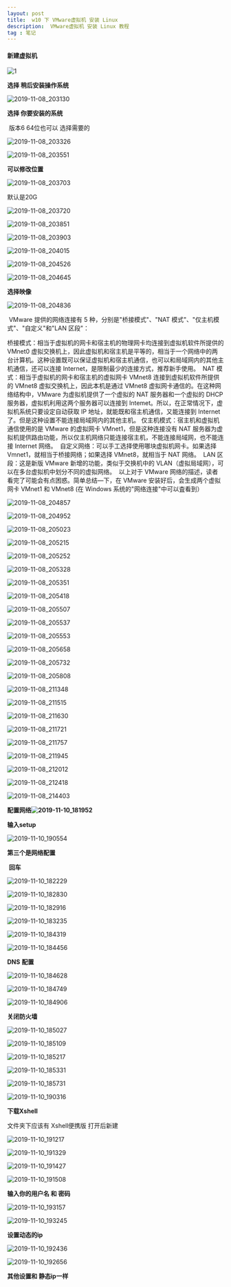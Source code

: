 ```yaml
---
layout: post
title:  w10 下 VMware虚拟机 安装 Linux
description:  VMware虚拟机 安装 Linux 教程 
tag : 笔记
---
```


#### 新建虚拟机



![1](images\img\linux\1.png)

**选择  稍后安装操作系统**



![2019-11-08_203130](images\img\linux\2019-11-08_203130.png)

**选择 你要安装的系统**

​	版本6 64位也可以  选择需要的

![2019-11-08_203326](images\img\linux\2019-11-08_203326.png)



![2019-11-08_203551](images\img\linux\2019-11-08_203551.png)

**可以修改位置**

![2019-11-08_203703](images\img\linux\2019-11-08_203703.png)



默认是20G  

![2019-11-08_203720](images\img\linux\2019-11-08_203720.png)

![2019-11-08_203851](images\img\linux\2019-11-08_203851.png)

![2019-11-08_203903](images\img\linux\2019-11-08_203903.png)

![2019-11-08_204015](images\img\linux\2019-11-08_204015.png)

![2019-11-08_204526](images\img\linux\2019-11-08_204526.png)

![2019-11-08_204645](images\img\linux\2019-11-08_204645.png)

**选择映像**

![2019-11-08_204836](images\img\linux\2019-11-08_204836.png)



​    VMware 提供的网络连接有 5 种，分别是"桥接模式"、"NAT 模式"、"仅主机模式"、"自定义"和"LAN 区段"：

​    桥接模式：相当于虚拟机的网卡和宿主机的物理网卡均连接到虚拟机软件所提供的 VMnet0 虚拟交换机上，因此虚拟机和宿主机是平等的，相当于一个网络中的两台计算机。这种设置既可以保证虚拟机和宿主机通信，也可以和局域网内的其他主机通信，还可以连接 Internet，是限制最少的连接方式，推荐新手使用。
​    NAT 模式：相当于虚拟机的网卡和宿主机的虚拟网卡 VMnet8 连接到虚拟机软件所提供的 VMnet8 虚拟交换机上，因此本机是通过 VMnet8 虚拟网卡通信的。在这种网络结构中，VMware 为虚拟机提供了一个虚拟的 NAT 服务器和一个虚拟的 DHCP 服务器，虚拟机利用这两个服务器可以连接到 Intemet。所以，在正常情况下，虚拟机系统只要设定自动获取 IP 地址，就能既和宿主机通信，又能连接到 Internet了。但是这种设置不能连接局域网内的其他主机。
​    仅主机模式：宿主机和虚拟机通信使用的是 VMware 的虚拟网卡 VMnet1，但是这种连接没有 NAT 服务器为虚拟机提供路由功能，所以仅主机网络只能连接宿主机，不能连接局域网，也不能连接 Internet 网络。
​    自定义网络：可以手工选择使用哪块虚拟机网卡。如果选择 Vmnet1，就相当于桥接网络；如果选择 VMnet8，就相当于 NAT 网络。
​    LAN 区段：这是新版 VMware 新增的功能，类似于交换机中的 VLAN（虚拟局域网），可以在多台虚拟机中划分不同的虚拟网络。
​    以上对于 VMware 网络的描述，读者看完了可能会有点困惑。简单总结—下，在 VMware 安装好后，会生成两个虚拟网卡 VMnet1 和 VMnet8 (在 Windows 系统的"网络连接"中可以査看到）

![2019-11-08_204857](images\img\linux\2019-11-08_204857.png)

![2019-11-08_204952](images\img\linux\2019-11-08_204952.png)

![2019-11-08_205023](images\img\linux\2019-11-08_205023.png)

![2019-11-08_205215](images\img\linux\2019-11-08_205215.png)

![2019-11-08_205252](images\img\linux\2019-11-08_205252.png)

![2019-11-08_205328](.\img\2019-11-08_205328.png)

![2019-11-08_205351](.\img\2019-11-08_205351.png)

![2019-11-08_205418](images\img\linux\2019-11-08_205418.png)

![2019-11-08_205507](images\img\linux\2019-11-08_205507.png)

![2019-11-08_205537](images\img\linux\2019-11-08_205537.png)

![2019-11-08_205553](images\img\linux\2019-11-08_205553.png)

![2019-11-08_205658](images\img\linux\2019-11-08_205658.png)

![2019-11-08_205732](images\img\linux\2019-11-08_205732.png)

![2019-11-08_205808](images\img\linux\2019-11-08_205808.png)

![2019-11-08_211348](images\img\linux\2019-11-08_211348.png)

![2019-11-08_211515](images\img\linux\2019-11-08_211515.png)

![2019-11-08_211630](images\img\linux\2019-11-08_211630.png)

![2019-11-08_211721](images\img\linux\2019-11-08_211721.png)

![2019-11-08_211757](images\img\linux\2019-11-08_211757.png)

![2019-11-08_211945](images\img\linux\2019-11-08_211945.png)

![2019-11-08_212012](images\img\linux\2019-11-08_212012.png)

![2019-11-08_212418](images\img\linux\2019-11-08_212418.png)

![2019-11-08_214403](images\img\linux\2019-11-08_214403.png)



**配置网络![2019-11-10_181952](images\img\linux\2019-11-10_181952.png)**





**输入setup**

![2019-11-10_190554](images\img\linux\2019-11-10_190554.png)



**第三个是网络配置** 

​	  **回车**

![2019-11-10_182229](images\img\linux\2019-11-10_182229.png)



![2019-11-10_182830](images\img\linux\2019-11-10_182830.png)

![2019-11-10_182916](images\img\linux\2019-11-10_182916.png)

![2019-11-10_183235](images\img\linux\2019-11-10_183235.png)

![2019-11-10_184319](images\img\linux\2019-11-10_184319.png)

![2019-11-10_184456](images\img\linux\2019-11-10_184456.png)

**DNS** **配置**

![2019-11-10_184628](images\img\linux\2019-11-10_184628.png)

![2019-11-10_184749](images\img\linux\2019-11-10_184749.png)

![2019-11-10_184906](images\img\linux\2019-11-10_184906.png)



**关闭防火墙**

![2019-11-10_185027](images\img\linux\2019-11-10_185027.png)

![2019-11-10_185109](images\img\linux\2019-11-10_185109.png)

![2019-11-10_185217](images\img\linux\2019-11-10_185217.png)

![2019-11-10_185331](images\img\linux\2019-11-10_185331.png)

![2019-11-10_185731](images\img\linux\2019-11-10_185731.png)

![2019-11-10_190316](images\img\linux\2019-11-10_190316.png)





**下载Xshell**

文件夹下应该有 Xshell便携版    打开后新建

![2019-11-10_191217](images\img\linux\2019-11-10_191217.png)

![2019-11-10_191329](images\img\linux\2019-11-10_191329.png)

![2019-11-10_191427](images\img\linux\2019-11-10_191427.png)

![2019-11-10_191508](images\img\linux\2019-11-10_191508.png)



**输入你的用户名 和 密码**

![2019-11-10_193157](images\img\linux\2019-11-10_193157.png)



![2019-11-10_193245](images\img\linux\2019-11-10_193245.png)







**设置动态的ip**

![2019-11-10_192436](images\img\linux\2019-11-10_192436.png)

![2019-11-10_192656](images\img\linux\2019-11-10_192656.png)



**其他设置和 静态ip一样**

